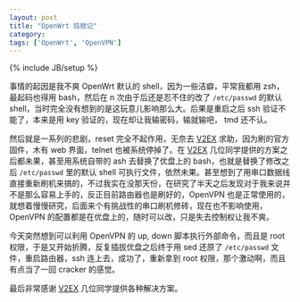 ```yaml
---
layout: post
title: "OpenWrt 捣鼓记"
category: 
tags: ['OpenWrt', 'OpenVPN']
---
```

{% include JB/setup %}

事情的起因是我不爽 OpenWrt 默认的 shell，因为一些洁癖，平常我都用 zsh，最起码也得用 bash，然后在 n 次由于后还是忍不住的改了 `/etc/passwd` 的默认 shell，当时完全没有想到的是这玩意儿影响那么大。后果是重启之后 ssh 验证不能了，本来是用 key 验证的，现在却让我输密码，输就输吧， tmd 还不认。

然后就是一系列的悲剧，reset 完全不起作用，无奈去 [V2EX][v2ex] 求助，因为刷的官方固件，木有 web 界面，telnet 也被系统停掉了。在 [V2EX](http://www.v2ex.com/t/28627) 几位同学提供的方案之后都未果，甚至用系统自带的 ash 去替换了优盘上的 bash，也就是替换了修改之后 `/etc/passwd` 里的默认 shell 可执行文件，依然未果。甚至想到了用串口数据线直接重新刷机来搞的，不过我实在没那天份，在研究了半天之后发现对于我来说并不是那么容易上手的，反正目前路由器也是刷好的，OpenVPN 也是正常使用的，就想着慢慢研究，后面来个有挑战性的串口刷机修砖，现在也不影响使用，OpenVPN 的配置都是在优盘上的，随时可以改，只是失去控制权让我不爽。

今天突然想到可以利用 OpenVPN 的 up, down 脚本执行外部命令，而且是 root 权限，于是又开始折腾，反复插拔优盘之后终于用 sed 还原了 `/etc/passwd` 文件，重启路由器，ssh 连上去，成功了，重新拿到 root 权限，那个激动啊，而且有点当了一回 cracker 的感觉。

最后非常感谢 [V2EX][v2ex] 几位同学提供各种解决方案。

[v2ex]: http://www.v2ex.com/ "V2EX"